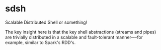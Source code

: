 # sdsh
Scalable Distributed Shell or something!

The key insight here is that the key shell abstractions (streams and pipes) are trivially distributed in a scalable and fault-tolerant manner---for example, similar to Spark's RDD's.

